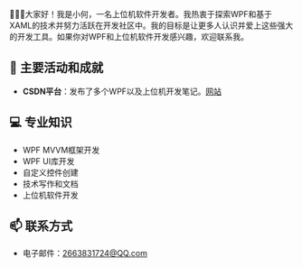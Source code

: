 👋👋👋大家好！我是小何，一名上位机软件开发者。我热衷于探索WPF和基于XAML的技术并努力活跃在开发社区中。我的目标是让更多人认识并爱上这些强大的开发工具。如果你对WPF和上位机软件开发感兴趣，欢迎联系我。

## 🚀 主要活动和成就

- **CSDN平台**：发布了多个WPF以及上位机开发笔记。[网站](https://blog.csdn.net/weixin_48239221?spm=1000.2115.3001.5343)

## 💻 专业知识

* WPF MVVM框架开发
* WPF UI库开发
* 自定义控件创建
* 技术写作和文档
* 上位机软件开发

## 📫 联系方式

- 电子邮件：2663831724@QQ.com

